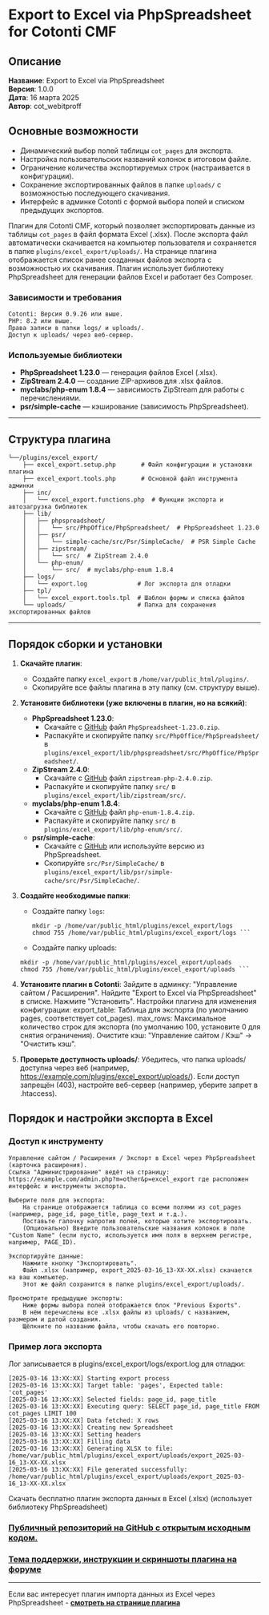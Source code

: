 # Export to Excel via PhpSpreadsheet for Cotonti CMF

## Описание

**Название**: Export to Excel via PhpSpreadsheet  
**Версия**: 1.0.0  
**Дата**: 16 марта 2025  
**Автор**: cot_webitproff  

## Основные возможности
- Динамический выбор полей таблицы `cot_pages` для экспорта.
- Настройка пользовательских названий колонок в итоговом файле.
- Ограничение количества экспортируемых строк (настраивается в конфигурации).
- Сохранение экспортированных файлов в папке `uploads/` с возможностью последующего скачивания.
- Интерфейс в админке Cotonti с формой выбора полей и списком предыдущих экспортов.

Плагин для Cotonti CMF, который позволяет экспортировать данные из таблицы `cot_pages` в файл формата Excel (.xlsx). После экспорта файл автоматически скачивается на компьютер пользователя и сохраняется в папке `plugins/excel_export/uploads/`. На странице плагина отображается список ранее созданных файлов экспорта с возможностью их скачивания. Плагин использует библиотеку PhpSpreadsheet для генерации файлов Excel и работает без Composer.

### Зависимости и требования

    Cotonti: Версия 0.9.26 или выше.
    PHP: 8.2 или выше.
    Права записи в папки logs/ и uploads/.
    Доступ к uploads/ через веб-сервер.
	


### Используемые библиотеки
- **PhpSpreadsheet 1.23.0** — генерация файлов Excel (.xlsx).
- **ZipStream 2.4.0** — создание ZIP-архивов для .xlsx файлов.
- **myclabs/php-enum 1.8.4** — зависимость ZipStream для работы с перечислениями.
- **psr/simple-cache** — кэширование (зависимость PhpSpreadsheet).

---

## Структура плагина
```
└──/plugins/excel_export/
	├── excel_export.setup.php       # Файл конфигурации и установки плагина
	├── excel_export.tools.php       # Основной файл инструмента админки
	├── inc/
	│   └── excel_export.functions.php  # Функции экспорта и автозагрузка библиотек
	├── lib/
	│   ├── phpspreadsheet/
	│   │   └── src/PhpOffice/PhpSpreadsheet/  # PhpSpreadsheet 1.23.0
	│   ├── psr/
	│   │   └── simple-cache/src/Psr/SimpleCache/  # PSR Simple Cache
	│   ├── zipstream/
	│   │   └── src/  # ZipStream 2.4.0
	│   └── php-enum/
	│       └── src/  # myclabs/php-enum 1.8.4
	├── logs/
	│   └── export.log              # Лог экспорта для отладки
	├── tpl/
	│   └── excel_export.tools.tpl  # Шаблон формы и списка файлов
	└── uploads/                    # Папка для сохранения экспортированных файлов
```	

---

## Порядок сборки и установки

1. **Скачайте плагин**:
   - Создайте папку `excel_export` в `/home/var/public_html/plugins/`.
   - Скопируйте все файлы плагина в эту папку (см. структуру выше).

2. **Установите библиотеки (уже включены в плагин, но на всякий)**:
   - **PhpSpreadsheet 1.23.0**:
     - Скачайте с [GitHub](https://github.com/PHPOffice/PhpSpreadsheet/releases/tag/1.23.0) файл `PhpSpreadsheet-1.23.0.zip`.
     - Распакуйте и скопируйте папку `src/PhpOffice/PhpSpreadsheet/` в `plugins/excel_export/lib/phpspreadsheet/src/PhpOffice/PhpSpreadsheet/`.
   - **ZipStream 2.4.0**:
     - Скачайте с [GitHub](https://github.com/maennchen/ZipStream-PHP/releases/tag/2.4.0) файл `zipstream-php-2.4.0.zip`.
     - Распакуйте и скопируйте папку `src/` в `plugins/excel_export/lib/zipstream/src/`.
   - **myclabs/php-enum 1.8.4**:
     - Скачайте с [GitHub](https://github.com/myclabs/php-enum/releases/tag/1.8.4) файл `php-enum-1.8.4.zip`.
     - Распакуйте и скопируйте папку `src/` в `plugins/excel_export/lib/php-enum/src/`.
   - **psr/simple-cache**:
     - Скачайте с [GitHub](https://github.com/php-fig/simple-cache) или используйте версию из PhpSpreadsheet.
     - Скопируйте `src/Psr/SimpleCache/` в `plugins/excel_export/lib/psr/simple-cache/src/Psr/SimpleCache/`.

3. **Создайте необходимые папки**:
   - Создайте папку `logs`:
     ```
     mkdir -p /home/var/public_html/plugins/excel_export/logs
     chmod 755 /home/var/public_html/plugins/excel_export/logs ```
	 
	- Создайте папку uploads:
	```
	mkdir -p /home/var/public_html/plugins/excel_export/uploads
	chmod 755 /home/var/public_html/plugins/excel_export/uploads ```
	
4. **Установите плагин в Cotonti**:
        Зайдите в админку: "Управление сайтом / Расширения".
        Найдите "Export to Excel via PhpSpreadsheet" в списке.
        Нажмите "Установить".
		Настройки плагина для изменения конфигурации:
        export_table: Таблица для экспорта (по умолчанию pages, соответствует cot_pages).
        max_rows: Максимальное количество строк для экспорта (по умолчанию 100, установите 0 для снятия ограничения).
        Очистите кэш: "Управление сайтом / Кэш" → "Очистить кэш".
5. **Проверьте доступность uploads/**:
        Убедитесь, что папка uploads/ доступна через веб (например, https://example.com/plugins/excel_export/uploads/).
        Если доступ запрещён (403), настройте веб-сервер (например, уберите запрет в .htaccess).
		
##  Порядок и настройки экспорта в Excel

### Доступ к инструменту

    Управление сайтом / Расширения / Экспорт в Excel через PhpSpreadsheet (карточка расширения).
    Ссылка "Администрирование" ведёт на страницу: https://example.com/admin.php?m=other&p=excel_export где расположен интерфейс и инструменты экспорта.
	
	Выберите поля для экспорта:
        На странице отображается таблица со всеми полями из cot_pages (например, page_id, page_title, page_text и т.д.).
        Поставьте галочку напротив полей, которые хотите экспортировать.
        (Опционально) Введите пользовательские названия колонок в поле "Custom Name" (если пусто, используется имя поля в верхнем регистре, например, PAGE_ID).
		
    Экспортируйте данные:
        Нажмите кнопку "Экспортировать".
        Файл .xlsx (например, export_2025-03-16_13-XX-XX.xlsx) скачается на ваш компьютер.
        Этот же файл сохранится в папке plugins/excel_export/uploads/.
		
    Просмотрите предыдущие экспорты:
        Ниже формы выбора полей отображается блок "Previous Exports".
        В нём перечислены все .xlsx файлы из uploads/ с названием, размером и датой создания.
        Щёлкните по названию файла, чтобы скачать его повторно.

###  Пример лога экспорта

Лог записывается в plugins/excel_export/logs/export.log для отладки:
```
[2025-03-16 13:XX:XX] Starting export process
[2025-03-16 13:XX:XX] Target table: 'pages', Expected table: 'cot_pages'
[2025-03-16 13:XX:XX] Selected fields: page_id, page_title
[2025-03-16 13:XX:XX] Executing query: SELECT page_id, page_title FROM cot_pages LIMIT 100
[2025-03-16 13:XX:XX] Data fetched: X rows
[2025-03-16 13:XX:XX] Creating new Spreadsheet
[2025-03-16 13:XX:XX] Setting headers
[2025-03-16 13:XX:XX] Filling data
[2025-03-16 13:XX:XX] Generating XLSX to file: /home/var/public_html/plugins/excel_export/uploads/export_2025-03-16_13-XX-XX.xlsx
[2025-03-16 13:XX:XX] File generated successfully: /home/var/public_html/plugins/excel_export/uploads/export_2025-03-16_13-XX-XX.xlsx
```

Скачать бесплатно плагин экспорта данных в Excel (.xlsx) (использует библиотеку&nbsp;PhpSpreadsheet)

<h3><a href="https://github.com/webitproff/cot-excel_export"><strong>Публичный репозиторий на GitHub с открытым исходным кодом.</strong></a></h3>

<h3><a href="https://abuyfile.com/ru/forums/cotonti/custom/plugs/topic124"><strong>Тема поддержки, инструкции и скриншоты плагина на форуме</strong></a></h3>

<hr />
<p>Если вас интересует плагин импорта данных из Excel через PhpSpreadsheet - <a href="https://abuyfile.com/ru/forums/cotonti/custom/plugs/topic123"><strong>смотреть на странице плагина</strong></a></p>
